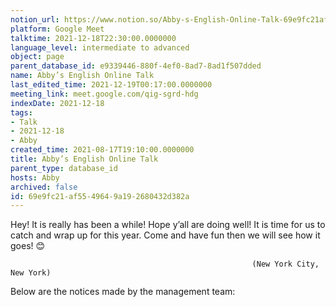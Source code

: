 ```yaml
---
notion_url: https://www.notion.so/Abby-s-English-Online-Talk-69e9fc21af5549649a192680432d382a
platform: Google Meet
talktime: 2021-12-18T22:30:00.0000000
language_level: intermediate to advanced
object: page
parent_database_id: e9339446-880f-4ef0-8ad7-8ad1f507dded
name: Abby’s English Online Talk
last_edited_time: 2021-12-19T00:17:00.0000000
meeting_link: meet.google.com/qig-sgrd-hdg
indexDate: 2021-12-18
tags:
- Talk
- 2021-12-18
- Abby
created_time: 2021-08-17T19:10:00.0000000
title: Abby’s English Online Talk
parent_type: database_id
hosts: Abby
archived: false
id: 69e9fc21-af55-4964-9a19-2680432d382a
---
```


Hey! It is really has been a while! Hope y’all are doing well! It is time for us to catch and wrap up for this year. Come and have fun then we will see how it goes! 😊



                                                          (New York City, New York)



Below are the notices made by the management team:



